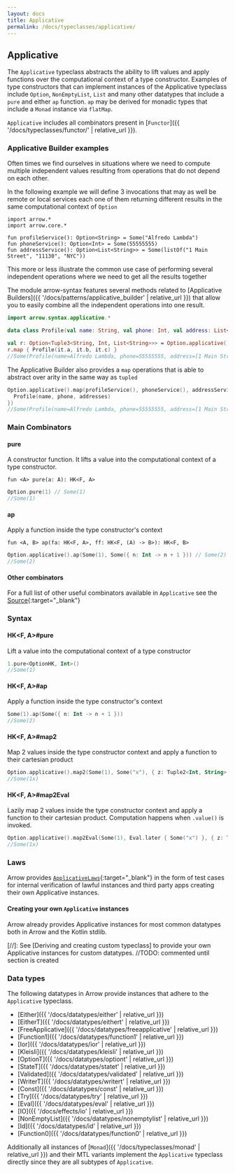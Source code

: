 ```yaml
---
layout: docs
title: Applicative
permalink: /docs/typeclasses/applicative/
---
```


## Applicative

The `Applicative` typeclass abstracts the ability to lift values and apply functions over the computational context of a type constructor.
Examples of type constructors that can implement instances of the Applicative typeclass include `Option`, `NonEmptyList`,
`List` and many other datatypes that include a `pure` and either `ap` function. `ap` may be derived for monadic types that include a `Monad` instance via `flatMap`.

`Applicative` includes all combinators present in [`Functor`]({{ '/docs/typeclasses/functor/' | relative_url }}).

### Applicative Builder examples

Often times we find ourselves in situations where we need to compute multiple independent values resulting from operations that do not depend on each other.

In the following example we will define 3 invocations that may as well be remote or local services each one of them returning different results in the same computational context of `Option`

```kotlin:ank
import arrow.*
import arrow.core.*

fun profileService(): Option<String> = Some("Alfredo Lambda")
fun phoneService(): Option<Int> = Some(55555555)
fun addressService(): Option<List<String>> = Some(listOf("1 Main Street", "11130", "NYC"))
```

This more or less illustrate the common use case of performing several independent operations where we need to get all the results together

The module arrow-syntax features several methods related to [Applicative Builders]({{ '/docs/patterns/applicative_builder' | relative_url }}) that allow you to easily combine all the independent operations into one result.

```kotlin
import arrow.syntax.applicative.*

data class Profile(val name: String, val phone: Int, val address: List<String>)

val r: Option<Tuple3<String, Int, List<String>>> = Option.applicative().tupled(profileService(), phoneService(), addressService()).ev()
r.map { Profile(it.a, it.b, it.c) }
//Some(Profile(name=Alfredo Lambda, phone=55555555, address=[1 Main Street, 11130, NYC]))
```

The Applicative Builder also provides a `map` operations that is able to abstract over arity in the same way as `tupled`

```kotlin
Option.applicative().map(profileService(), phoneService(), addressService(), { (name, phone, addresses) ->
  Profile(name, phone, addresses)
})
//Some(Profile(name=Alfredo Lambda, phone=55555555, address=[1 Main Street, 11130, NYC]))
```

### Main Combinators

#### pure

A constructor function.
It lifts a value into the computational context of a type constructor.

`fun <A> pure(a: A): HK<F, A>`

```kotlin
Option.pure(1) // Some(1)
//Some(1)
```

#### ap

Apply a function inside the type constructor's context

`fun <A, B> ap(fa: HK<F, A>, ff: HK<F, (A) -> B>): HK<F, B>`

```kotlin
Option.applicative().ap(Some(1), Some({ n: Int -> n + 1 })) // Some(2)
//Some(2)
```

#### Other combinators

For a full list of other useful combinators available in `Applicative` see the [Source][applicative_source]{:target="_blank"}

### Syntax

#### HK<F, A>#pure

Lift a value into the computational context of a type constructor

```kotlin
1.pure<OptionHK, Int>()
//Some(1)
```

#### HK<F, A>#ap

Apply a function inside the type constructor's context

```kotlin
Some(1).ap(Some({ n: Int -> n + 1 }))
//Some(2)
```

#### HK<F, A>#map2

Map 2 values inside the type constructor context and apply a function to their cartesian product

```kotlin
Option.applicative().map2(Some(1), Some("x"), { z: Tuple2<Int, String> ->  "${z.a}${z.b}" })
//Some(1x)
```

#### HK<F, A>#map2Eval

Lazily map 2 values inside the type constructor context and apply a function to their cartesian product.
Computation happens when `.value()` is invoked.

```kotlin
Option.applicative().map2Eval(Some(1), Eval.later { Some("x") }, { z: Tuple2<Int, String> ->  "${z.a}${z.b}" }).value()
//Some(1x)
```


### Laws

Arrow provides [`ApplicativeLaws`][applicative_law_source]{:target="_blank"} in the form of test cases for internal verification of lawful instances and third party apps creating their own Applicative instances.

#### Creating your own `Applicative` instances

Arrow already provides Applicative instances for most common datatypes both in Arrow and the Kotlin stdlib.

[//]: See [Deriving and creating custom typeclass] to provide your own Applicative instances for custom datatypes. //TODO: commented until section is created

### Data types

The following datatypes in Arrow provide instances that adhere to the `Applicative` typeclass.

- [Either]({{ '/docs/datatypes/either' | relative_url }})
- [EitherT]({{ '/docs/datatypes/eithert' | relative_url }})
- [FreeApplicative]({{ '/docs/datatypes/freeapplicative' | relative_url }})
- [Function1]({{ '/docs/datatypes/function1' | relative_url }})
- [Ior]({{ '/docs/datatypes/ior' | relative_url }})
- [Kleisli]({{ '/docs/datatypes/kleisli' | relative_url }})
- [OptionT]({{ '/docs/datatypes/optiont' | relative_url }})
- [StateT]({{ '/docs/datatypes/statet' | relative_url }})
- [Validated]({{ '/docs/datatypes/validated' | relative_url }})
- [WriterT]({{ '/docs/datatypes/writert' | relative_url }})
- [Const]({{ '/docs/datatypes/const' | relative_url }})
- [Try]({{ '/docs/datatypes/try' | relative_url }})
- [Eval]({{ '/docs/datatypes/eval' | relative_url }})
- [IO]({{ '/docs/effects/io' | relative_url }})
- [NonEmptyList]({{ '/docs/datatypes/nonemptylist' | relative_url }})
- [Id]({{ '/docs/datatypes/id' | relative_url }})
- [Function0]({{ '/docs/datatypes/function0' | relative_url }})

Additionally all instances of [`Monad`]({{ '/docs/typeclasses/monad' | relative_url }}) and their MTL variants implement the `Applicative` typeclass directly
since they are all subtypes of `Applicative`.

[applicative_source]: https://github.com/arrow-kt/arrow/blob/master/arrow-data/src/main/kotlin/arrow/typeclasses/Applicative.kt
[applicative_law_source]: https://github.com/arrow-kt/arrow/blob/master/arrow-test/src/main/kotlin/arrow/laws/ApplicativeLaws.kt

